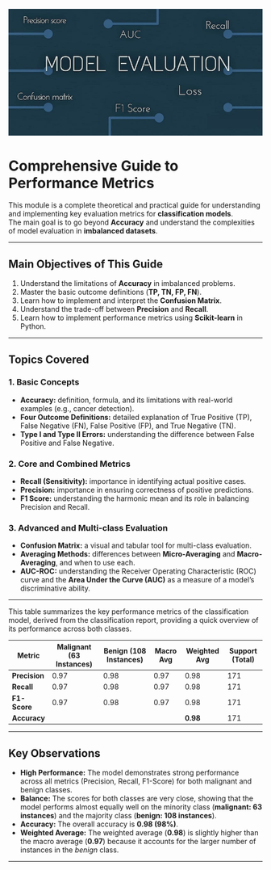 ![Evaluation Metrics](image/1690913948713.jpg)

# Comprehensive Guide to Performance Metrics

This module is a complete theoretical and practical guide for understanding and implementing key evaluation metrics for **classification models**.  
The main goal is to go beyond **Accuracy** and understand the complexities of model evaluation in **imbalanced datasets**.
 
---

## Main Objectives of This Guide

1. Understand the limitations of **Accuracy** in imbalanced problems.  
2. Master the basic outcome definitions (**TP, TN, FP, FN**).  
3. Learn how to implement and interpret the **Confusion Matrix**.  
4. Understand the trade-off between **Precision** and **Recall**.  
5. Learn how to implement performance metrics using **Scikit-learn** in Python.  

---

## Topics Covered

### 1. Basic Concepts

* **Accuracy:** definition, formula, and its limitations with real-world examples (e.g., cancer detection).  
* **Four Outcome Definitions:** detailed explanation of True Positive (TP), False Negative (FN), False Positive (FP), and True Negative (TN).  
* **Type I and Type II Errors:** understanding the difference between False Positive and False Negative.  

### 2. Core and Combined Metrics

* **Recall (Sensitivity):** importance in identifying actual positive cases.  
* **Precision:** importance in ensuring correctness of positive predictions.  
* **F1 Score:** understanding the harmonic mean and its role in balancing Precision and Recall.  

### 3. Advanced and Multi-class Evaluation

* **Confusion Matrix:** a visual and tabular tool for multi-class evaluation.  
* **Averaging Methods:** differences between **Micro-Averaging** and **Macro-Averaging**, and when to use each.  
* **AUC-ROC:** understanding the Receiver Operating Characteristic (ROC) curve and the **Area Under the Curve (AUC)** as a measure of a model’s discriminative ability.  
---
This table summarizes the key performance metrics of the classification model, derived from the classification report, providing a quick overview of its performance across both classes.

| **Metric**    | **Malignant (63 Instances)** | **Benign (108 Instances)** | **Macro Avg** | **Weighted Avg** | **Support (Total)** |
|---------------|-------------------------------|-----------------------------|----------------|------------------|----------------------|
| **Precision** | 0.97                          | 0.98                        | 0.97           | 0.98             | 171                  |
| **Recall**    | 0.97                          | 0.98                        | 0.97           | 0.98             | 171                  |
| **F1-Score**  | 0.97                          | 0.98                        | 0.97           | 0.98             | 171                  |
| **Accuracy**  |                               |                             |                | **0.98**         | 171                  |

---

## Key Observations

- **High Performance:** The model demonstrates strong performance across all metrics (Precision, Recall, F1-Score) for both malignant and benign classes.  
- **Balance:** The scores for both classes are very close, showing that the model performs almost equally well on the minority class (**malignant: 63 instances**) and the majority class (**benign: 108 instances**).  
- **Accuracy:** The overall accuracy is **0.98 (98%)**.  
- **Weighted Average:** The weighted average (**0.98**) is slightly higher than the macro average (**0.97**) because it accounts for the larger number of instances in the *benign* class.  

---



